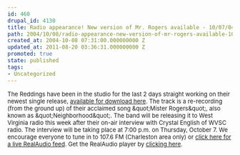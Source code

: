 ```yaml
---
id: 460
drupal_id: 4130
title: Radio appearance! New version of Mr. Rogers available - 10/07/04
path: 2004/10/08/radio-appearance-new-version-of-mr-rogers-available-100704
created_at: 2004-10-08 07:31:00.000000000 Z
updated_at: 2011-08-20 03:36:31.000000000 Z
promoted: true
state: published
tags:
- Uncategorized
---
```

<font size="2">The Reddings have been in the studio for the last 2 days straight working on their newest single release, <a href="/media/index.shtml">available for download here</a>. The track is a re-recording (from the ground up) of their acclaimed song &amp;quot;Mister Rogers&amp;quot;, also known as &amp;quot;Neighborhood&amp;quot;. The band will be releasing it to West Virginia radio this week after their on-air interview with Crystal English of WVSC radio. The interview will be taking place at 7:00 p.m. on Thursday, October 7. We encourage everyone to tune in to 107.6 FM (Charleston area only) or <a href="http://radio.wvsc.edu:8080/ramgen/encoder/listen.rm" target="_blank">click here for a live RealAudio feed</a>. Get the RealAudio player by <a href="http://www.real.com/RI/RC.RCAH.topnav.txt..RI/player/index.html?src=rprdxint,rcahome" target="_blank">clicking here</a>.</font>
